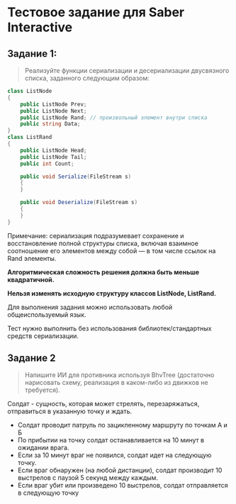 # Тестовое задание для Saber Interactive
## Задание 1:
> Реализуйте функции сериализации и десериализации двусвязного списка, заданного следующим образом:

```csharp
class ListNode
{
    public ListNode Prev;
    public ListNode Next;
    public ListNode Rand; // произвольный элемент внутри списка
    public string Data;
}
class ListRand
{
    public ListNode Head;
    public ListNode Tail;
    public int Count;

    public void Serialize(FileStream s)
    {
    }

    public void Deserialize(FileStream s)
    {
    }
}
```
Примечание: сериализация подразумевает сохранение и восстановление полной структуры списка, включая взаимное соотношение его элементов между собой — в том числе ссылок на Rand элементы.

**Алгоритмическая сложность решения должна быть меньше квадратичной.**

**Нельзя изменять исходную структуру классов ListNode, ListRand.**

Для выполнения задания можно использовать любой общеиспользуемый язык.

Тест нужно выполнить без использования библиотек/стандартных средств сериализации.

## Задание 2
> Напишите ИИ для противника используя BhvTree (достаточно нарисовать схему, реализация в
каком-либо из движков не требуется).

Солдат - сущность, которая может стрелять, перезаряжаться, отправиться в указанную точку и ждать.
- Солдат проводит патруль по зацикленному маршруту по точкам А и Б
- По прибытии на точку солдат останавливается на 10 минут в ожидании врага.
- Если за 10 минут враг не появился, солдат идет на следующую точку.
- Если враг обнаружен (на любой дистанции), солдат производит 10 выстрелов с паузой 5 секунд между каждым.
- Если враг убит или произведено 10 выстрелов, солдат отправляется в следующую точку
